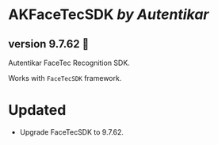 # AKFaceTecSDK *by Autentikar*
## version 9.7.62 :rocket:

Autentikar FaceTec Recognition SDK.

Works with `FaceTecSDK` framework.

# Updated
* Upgrade FaceTecSDK to 9.7.62.
